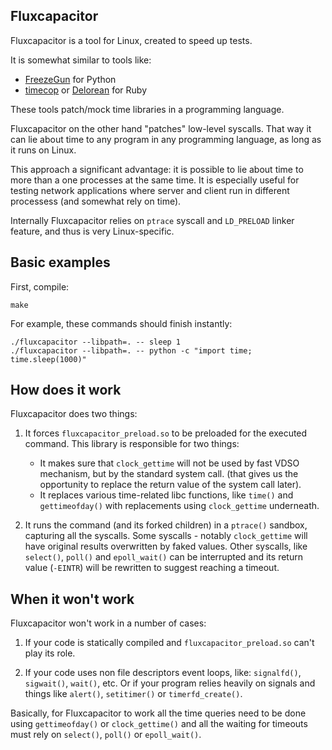 Fluxcapacitor
----

Fluxcapacitor is a tool for Linux, created to speed up tests.

It is somewhat similar to tools like:

 * [FreezeGun](http://stevepulec.com/freezegun/) for Python
 * [timecop](https://github.com/travisjeffery/timecop) or
   [Delorean](https://github.com/bebanjo/delorean) for Ruby

These tools patch/mock time libraries in a programming
language.

Fluxcapacitor on the other hand "patches" low-level syscalls. That way
it can lie about time to any program in any programming language, as
long as it runs on Linux.

This approach a significant advantage: it is possible to lie about
time to more than a one processes at the same time. It is especially
useful for testing network applications where server and client run in
different processess (and somewhat rely on time).

Internally Fluxcapacitor relies on `ptrace` syscall and `LD_PRELOAD`
linker feature, and thus is very Linux-specific.


Basic examples
----

First, compile:

    make

For example, these commands should finish instantly:

    ./fluxcapacitor --libpath=. -- sleep 1
    ./fluxcapacitor --libpath=. -- python -c "import time; time.sleep(1000)"


How does it work
----

Fluxcapacitor does two things:

1) It forces `fluxcapacitor_preload.so` to be preloaded for the
executed command. This library is responsible for two things:
   - It makes sure that `clock_gettime` will not be used by fast VDSO
     mechanism, but by the standard system call. (that gives us the
     opportunity to replace the return value of the system call
     later).
   - It replaces various time-related libc functions, like `time()`
     and `gettimeofday()` with replacements using `clock_gettime`
     underneath.

2) It runs the command (and its forked children) in a `ptrace()`
sandbox, capturing all the syscalls. Some syscalls - notably
`clock_gettime` will have original results overwritten by faked
values. Other syscalls, like `select()`, `poll()` and `epoll_wait()`
can be interrupted and its return value (`-EINTR`) will be rewritten
to suggest reaching a timeout.


When it won't work
----

Fluxcapacitor won't work in a number of cases:

1) If your code is statically compiled and `fluxcapacitor_preload.so`
can't play its role.

2) If your code uses non file descriptors event loops, like:
`signalfd()`, `sigwait()`, `wait()`, etc. Or if your program relies
heavily on signals and things like `alert()`, `setitimer()` or
`timerfd_create()`.

Basically, for Fluxcapacitor to work all the time queries need to be
done using `gettimeofday()` or `clock_gettime()` and all the waiting
for timeouts must rely on `select()`, `poll()` or `epoll_wait()`.


